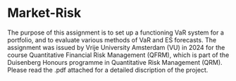 # Market-Risk
The purpose of this assignment is to set up a functioning VaR system for a portfolio, and to evaluate various methods of VaR and ES forecasts. 
The assignment was issued by Vrije University Amsterdam (VU) in 2024 for the course Quantitative Financial Risk Management (QFRM), which is part of the Duisenberg Honours programme in Quantitative Risk Management (QRM). 
Please read the .pdf attached for a detailed discription of the project.

